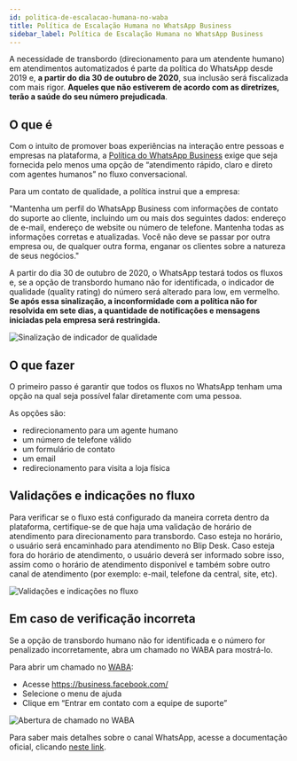 ```yaml
---
id: politica-de-escalacao-humana-no-waba
title: Política de Escalação Humana no WhatsApp Business
sidebar_label: Política de Escalação Humana no WhatsApp Business
---
```


A necessidade de transbordo (direcionamento para um atendente humano) em atendimentos automatizados é parte da política do WhatsApp desde 2019 e, **a partir do dia 30 de outubro de 2020**, sua inclusão será fiscalizada com mais rigor. **Aqueles que não estiverem de acordo com as diretrizes, terão a saúde do seu número prejudicada**.

## O que é

Com o intuito de promover boas experiências na interação entre pessoas e empresas na plataforma, a [Política do WhatsApp Business](https://www.whatsapp.com/legal/business-policy/?lang=pt_br) exige que seja fornecida pelo menos uma opção de “atendimento rápido, claro e direto com agentes humanos” no fluxo conversacional.

Para um contato de qualidade, a política instrui que a empresa:
	
"Mantenha um perfil do WhatsApp Business com informações de contato do suporte ao cliente, incluindo um ou mais dos seguintes dados: endereço de e-mail, endereço de website ou número de telefone. Mantenha todas as informações corretas e atualizadas. Você não deve se passar por outra empresa ou, de qualquer outra forma, enganar os clientes sobre a natureza de seus negócios."

A partir do dia 30 de outubro de 2020, o WhatsApp testará todos os fluxos e, se a opção de transbordo humano não for identificada, o indicador de qualidade (quality rating) do número será alterado para low, em vermelho. **Se após essa sinalização, a inconformidade com a política não for resolvida em sete dias, a quantidade de notificações e mensagens iniciadas pela empresa será restringida.**

​![Sinalização de indicador de qualidade](/img/channels/whatsapp/fiscalização-da-politica-de-escalação-humana-no-whatsapp-business.1.png)<br>

## O que fazer

O primeiro passo é garantir que todos os fluxos no WhatsApp tenham uma opção na qual seja possível falar diretamente com uma pessoa.

As opções são:
- redirecionamento para um agente humano
- um número de telefone válido
- um formulário de contato
- um email 
- redirecionamento para visita a loja física 

## Validações e indicações no fluxo

Para verificar se o fluxo está configurado da maneira correta dentro da plataforma, certifique-se de que haja uma validação de horário de atendimento para direcionamento para transbordo. 
Caso esteja no horário, o usuário será encaminhado para atendimento no Blip Desk. Caso esteja fora do horário de atendimento, o usuário deverá ser informado sobre isso, assim como o horário de atendimento disponível e também sobre outro canal de atendimento (por exemplo: e-mail, telefone da central, site, etc). 

​![Validações e indicações no fluxo](/img/channels/whatsapp/fiscalização-da-politica-de-escalação-humana-no-whatsapp-business.2.png)<br>

## Em caso de verificação incorreta

Se a opção de transbordo humano não for identificada e o número for penalizado incorretamente, abra um chamado no WABA para mostrá-lo.

Para abrir um chamado no [WABA](https://help.blip.ai/docs/en/channels/whatsapp/arquitetura-do-whatsapp/):

- Acesse https://business.facebook.com/
- Selecione o menu de ajuda
- Clique em “Entrar em contato com a equipe de suporte”

​![Abertura de chamado no WABA](/img/channels/whatsapp/fiscalização-da-politica-de-escalação-humana-no-whatsapp-business.3.png)<br>

Para saber mais detalhes sobre o canal WhatsApp, acesse a documentação oficial, clicando [neste link](https://developers.facebook.com/docs/whatsapp/overview).


<!-- Rating frame -->
<script type="text/javascript" src="/scripts/rating.js"></script>
